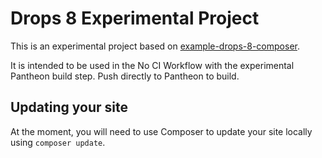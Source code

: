 # Drops 8 Experimental Project

This is an experimental project based on [example-drops-8-composer](https://github.com/pantheon-systems/example-drops-8-composer).

It is intended to be used in the No CI Workflow with the experimental Pantheon build step. Push directly to Pantheon to build.

## Updating your site

At the moment, you will need to use Composer to update your site locally using `composer update`.

